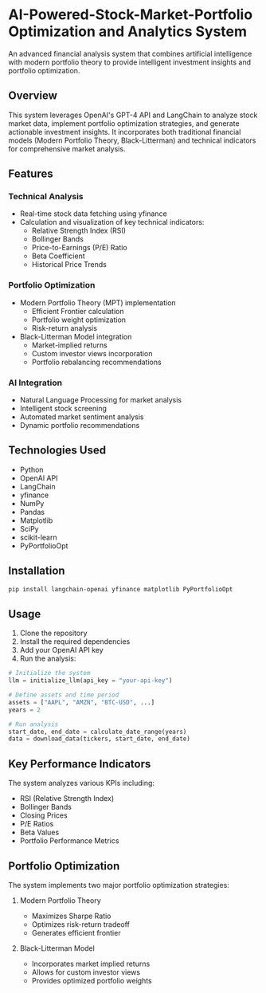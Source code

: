 # AI-Powered-Stock-Market-Portfolio Optimization and Analytics System

An advanced financial analysis system that combines artificial intelligence with modern portfolio theory to provide intelligent investment insights and portfolio optimization.

## Overview
This system leverages OpenAI's GPT-4 API and LangChain to analyze stock market data, implement portfolio optimization strategies, and generate actionable investment insights. It incorporates both traditional financial models (Modern Portfolio Theory, Black-Litterman) and technical indicators for comprehensive market analysis.

## Features

### Technical Analysis
- Real-time stock data fetching using yfinance
- Calculation and visualization of key technical indicators:
  - Relative Strength Index (RSI)
  - Bollinger Bands
  - Price-to-Earnings (P/E) Ratio
  - Beta Coefficient
  - Historical Price Trends

### Portfolio Optimization
- Modern Portfolio Theory (MPT) implementation
  - Efficient Frontier calculation
  - Portfolio weight optimization
  - Risk-return analysis
- Black-Litterman Model integration
  - Market-implied returns
  - Custom investor views incorporation
  - Portfolio rebalancing recommendations

### AI Integration
- Natural Language Processing for market analysis
- Intelligent stock screening
- Automated market sentiment analysis
- Dynamic portfolio recommendations

## Technologies Used
- Python
- OpenAI API
- LangChain
- yfinance
- NumPy
- Pandas
- Matplotlib
- SciPy
- scikit-learn
- PyPortfolioOpt

## Installation

```bash
pip install langchain-openai yfinance matplotlib PyPortfolioOpt
```

## Usage

1. Clone the repository
2. Install the required dependencies
3. Add your OpenAI API key
4. Run the analysis:

```python
# Initialize the system
llm = initialize_llm(api_key = "your-api-key")

# Define assets and time period
assets = ["AAPL", "AMZN", "BTC-USD", ...]
years = 2

# Run analysis
start_date, end_date = calculate_date_range(years)
data = download_data(tickers, start_date, end_date)
```

## Key Performance Indicators
The system analyzes various KPIs including:
- RSI (Relative Strength Index)
- Bollinger Bands
- Closing Prices
- P/E Ratios
- Beta Values
- Portfolio Performance Metrics

## Portfolio Optimization
The system implements two major portfolio optimization strategies:

1. Modern Portfolio Theory
   - Maximizes Sharpe Ratio
   - Optimizes risk-return tradeoff
   - Generates efficient frontier

2. Black-Litterman Model
   - Incorporates market implied returns
   - Allows for custom investor views
   - Provides optimized portfolio weights

